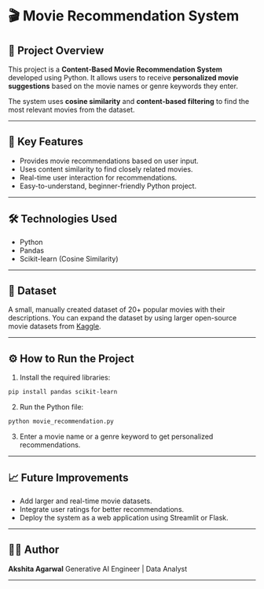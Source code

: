 # 🎬 Movie Recommendation System

## 📌 Project Overview

This project is a **Content-Based Movie Recommendation System** developed using Python. It allows users to receive **personalized movie suggestions** based on the movie names or genre keywords they enter.

The system uses **cosine similarity** and **content-based filtering** to find the most relevant movies from the dataset.

---

## 🚀 Key Features

* Provides movie recommendations based on user input.
* Uses content similarity to find closely related movies.
* Real-time user interaction for recommendations.
* Easy-to-understand, beginner-friendly Python project.

---

## 🛠️ Technologies Used

* Python
* Pandas
* Scikit-learn (Cosine Similarity)

---

## 📂 Dataset

A small, manually created dataset of 20+ popular movies with their descriptions. You can expand the dataset by using larger open-source movie datasets from [Kaggle](https://www.kaggle.com/).

---

## ⚙️ How to Run the Project

1. Install the required libraries:

```bash
pip install pandas scikit-learn
```

2. Run the Python file:

```bash
python movie_recommendation.py
```

3. Enter a movie name or a genre keyword to get personalized recommendations.

---

## 📈 Future Improvements

* Add larger and real-time movie datasets.
* Integrate user ratings for better recommendations.
* Deploy the system as a web application using Streamlit or Flask.

---

## 👩‍💻 Author

**Akshita Agarwal**
Generative AI Engineer | Data Analyst

---
